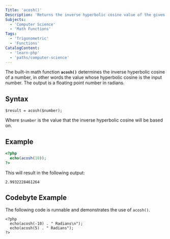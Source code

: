 ```yaml
---
Title: 'acosh()'
Description: 'Returns the inverse hyperbolic cosine value of the given argument.'
Subjects:
  - 'Computer Science'
  - 'Math Functions'
Tags:
  - 'Trigonometric'
  - 'Functions'
CatalogContent:
  - 'learn-php'
  - 'paths/computer-science'
---
```


The built-in math function **`acosh()`** determines the inverse hyperbolic cosine of a number, in other words the value whose hyperbolic cosine is the input number. The output is a floating point number in radians.

## Syntax

```pseudo
$result = acosh($number);
```

Where `$number` is the value that the inverse hyperbolic cosine will be based on.

## Example

```php
<?php
  echo(acosh(10));
?>
```

This will result in the following output:

```shell
2.9932228461264
```

## Codebyte Example

The following code is runnable and demonstrates the use of `acosh()`.

```codebyte/php
<?php
  echo(acosh(-10) . " Radians\n");
  echo(acosh(5) . " Radians");
?>
```
